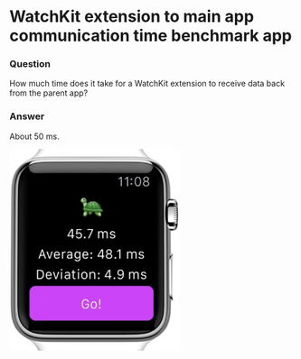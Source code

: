 # WatchKit extension to main app communication time benchmark app

### Question

How much time does it take for a WatchKit extension to receive data back from the parent app?

### Answer

About 50 ms.


<img src='https://raw.githubusercontent.com/evgenyneu/WatchKitParentAppBenchmark/master/Graphics/watchkit_extension_to_parent_app_benchmark.png' alt='WatchKit extension to main app communication time' width='300'>
